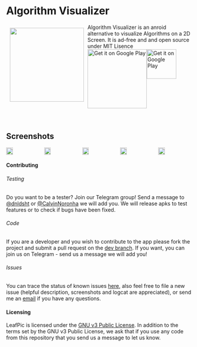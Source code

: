 
 

# Algorithm Visualizer
<img src="https://lh3.googleusercontent.com/pEPOv7cvlBoxoK5djouVp2q1MNh_WL89_DLvFoGsWjdaqumUW49hS442qUkUtM4OuVNr=s180-rw" align="left" width="200" hspace="10" vspace="10">
Algorithm Visualizer is an anroid alternative to visualize Algorithms on a 2D Screen. It is ad-free and and open source under MIT Lisence<br/>

<div style="display:flex;" >
<a href="https://play.google.com/store/apps/details?id=project.teamvoyager.visualizer">
    <img src="https://github.com/anandshivam44/Algorithm-Visualizer/blob/master/app/release/QR%20Code.png"
         alt="Get it on Google Play" height="160">
</a>
<a href="https://play.google.com/store/apps/details?id=project.teamvoyager.visualizer">
    <img alt="Get it on Google Play"
        height="80"
        src="https://www.gstatic.com/android/market_images/web/play_prism_hlock_2x.png" />
</a>
</div>
</br></br>

## Screenshots
<div style="display:flex;" >
<img  src="screenshots/1.png" width="19%" >
<img style="margin-left:10px;" src="screenshots/2.png" width="19%" >
<img style="margin-left:10px;" src="screenshots/3.png" width="19%" >
<img style="margin-left:10px;" src="screenshots/4.png" width="19%" >
<img style="margin-left:10px;" src="screenshots/5.png" width="19%" >

</div>

#### Contributing

###### Testing
Do you want to be a tester? Join our Telegram group! Send a message to [@dnldsht](https://t.me/dnldsht) or [@CalvinNoronha](https://t.me/CalvinNoronha) we will add you.
We will release apks to test features or to check if bugs have been fixed.

###### Code 
If you are a developer and you wish to contribute to the app please fork the project
and submit a pull request on the [dev branch](https://gitlab.com/HoraApps/LeafPic/tree/dev).
If you want, you can join us on Telegram - send us a message we will add you!

###### Issues
You can trace the status of known issues [here](https://gitlab.com/HoraApps/LeafPic/issues),
also feel free to file a new issue (helpful description, screenshots and logcat are appreciated), or send me an [email](mailto:dnld.sht@gmail.com) if you have any questions.



#### Licensing
LeafPic is licensed under the [GNU v3 Public License](https://gitlab.com/HoraApps/LeafPic/blob/dev/LICENSE).
In addition to the terms set by the GNU v3 Public License, we ask that if you use any code from this repository that you send us a message to let us know.

